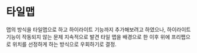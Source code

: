# 타일맵

맵의 방식을 타일맵으로 하고 하이라이트 기능까지 추가해보려고 하였으나,
하이라이트 기능이 작동되지 않는 문제 지속적으로 발견
타일 맵을 배경으로 한 이후 위에 프리팹으로 위치를 선정하게 하는 방식으로 우회하기로 결정.
